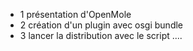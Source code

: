- 1 présentation d'OpenMole
- 2 création d'un plugin avec osgi bundle
- 3 lancer la distribution avec le script ....
